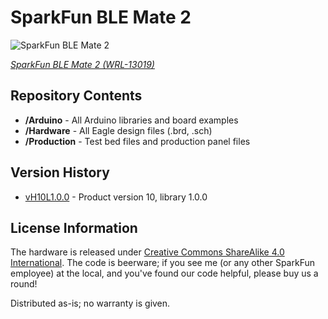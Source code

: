 SparkFun BLE Mate 2
========================================

![SparkFun BLE Mate 2 ](https://cdn.sparkfun.com//assets/parts/9/9/8/7/13019-01.jpg)

[*SparkFun BLE Mate 2 (WRL-13019)*](https://www.sparkfun.com/products/13019)


Repository Contents
-------------------

* **/Arduino** - All Arduino libraries and board examples
* **/Hardware** - All Eagle design files (.brd, .sch)
* **/Production** - Test bed files and production panel files

Version History
---------------
* [vH10L1.0.0](https://github.com/sparkfun/BLE_Mate2/tree/vH10L1.0.0) - Product version 10, library 1.0.0


License Information
-------------------
The hardware is released under [Creative Commons ShareAlike 4.0 International](https://creativecommons.org/licenses/by-sa/4.0/).
The code is beerware; if you see me (or any other SparkFun employee) at the local, and you've found our code helpful, please buy us a round!

Distributed as-is; no warranty is given.
